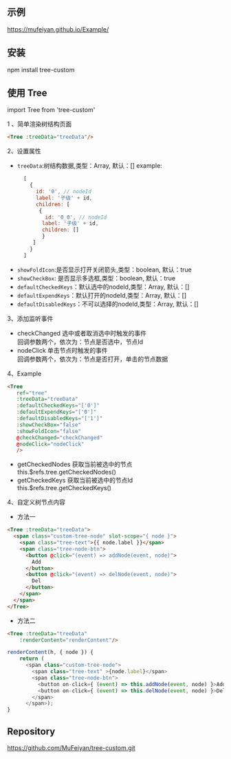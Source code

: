 ## 示例
https://mufeiyan.github.io/Example/

## 安装
npm install tree-custom

## 使用 Tree

import Tree from 'tree-custom'

1 、简单渲染树结构页面<br>
```html
<Tree :treeData="treeData"/>
```

2、设置属性<br>
 - `treeData`:树结构数据,类型：Array, 默认：[]
    example:
    ```js
      [
        {
          id: '0', // nodeId
          label: '子级' + id,
          children: [
           {
             id: '0_0', // nodeId
            label: '子级' + id,
            children: []
            }
         ]
        }
      ]
 - `showFoldIcon`:是否显示打开关闭箭头,类型：boolean, 默认：true
 - `showCheckBox`: 是否显示多选框,类型：boolean, 默认：true
 - `defaultCheckedKeys`：默认选中的nodeId,类型：Array, 默认：[]
 - `defaultExpendKeys`：默认打开的nodeId,类型：Array, 默认：[]
 - `defaultDisabledKeys`：不可以选择的nodeId,类型：Array, 默认：[]

3、添加监听事件

 - checkChanged 选中或者取消选中时触发的事件 <br>
  回调参数两个，依次为：节点是否选中，节点Id
 - nodeClick 单击节点时触发的事件 <br>
  回调参数两个，依次为：节点是否打开，单击的节点数据

4、Example
```html
<Tree
   ref="tree"
   :treeData="treeData"
   :defaultCheckedKeys="['0']"
   :defaultExpendKeys="['0']"
   :defaultDisabledKeys="['1']"
   :showCheckBox="false"
   :showFoldIcon="false"
   @checkChanged="checkChanged"
   @nodeClick="nodeClick"
   />
```
  - getCheckedNodes 获取当前被选中的节点 <br>
  this.$refs.tree.getCheckedNodes()
  - getCheckedKeys 获取当前被选中的节点Id <br>
  this.$refs.tree.getCheckedKeys()
  
4、自定义树节点内容
- 方法一
```html
<Tree :treeData="treeData">
  <span class="custom-tree-node" slot-scope="{ node }">
    <span class="tree-text">{{ node.label }}</span>
    <span class="tree-node-btn">
      <button @click="(event) => addNode(event, node)">
        Add
      </button>
      <button @click="(event) => delNode(event, node)">
        Del
      </button>
    </span>
  </span>
</Tree>
```

- 方法二
```html
<Tree :treeData="treeData"
    :renderContent="renderContent"/>
```
```js
renderContent(h, { node }) {
    return (
      <span class="custom-tree-node">
        <span class="tree-text" >{node.label}</span>
        <span class="tree-node-btn">
          <button on-click={ (event) => this.addNode(event, node) }>Add</button>
          <button on-click={ (event) => this.delNode(event, node) }>Del</button>
        </span>
      </span>);
}
```
## Repository
https://github.com/MuFeiyan/tree-custom.git

